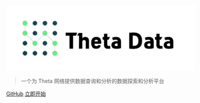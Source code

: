![logo](../img/logo.png)

<!-- # Theta Data API -->

> 一个为 Theta 网络提供数据查询和分析的数据探索和分析平台

[GitHub](https://github.com/theta-data/theta-data-api/)
[立即开始](/chs/introduction)

<!-- 背景色 -->

<!-- ![color](#f0f0f0) -->
